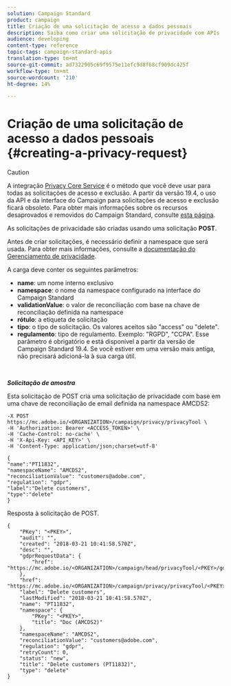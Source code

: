 ```yaml
---
solution: Campaign Standard
product: campaign
title: Criação de uma solicitação de acesso a dados pessoais
description: Saiba como criar uma solicitação de privacidade com APIs
audience: developing
content-type: reference
topic-tags: campaign-standard-apis
translation-type: tm+mt
source-git-commit: ad7322905c69f9575e11efc9d8f68cf909dc425f
workflow-type: tm+mt
source-wordcount: '210'
ht-degree: 14%

---
```



# Criação de uma solicitação de acesso a dados pessoais {#creating-a-privacy-request}

>[!CAUTION]
>
>A integração [Privacy Core Service](https://adobe.io/apis/cloudplatform/gdpr.html) é o método que você deve usar para todas as solicitações de acesso e exclusão. A partir da versão 19.4, o uso da API e da interface do Campaign para solicitações de acesso e exclusão ficará obsoleto. Para obter mais informações sobre os recursos desaprovados e removidos do Campaign Standard, consulte [esta página](../../rn/using/deprecated-features.md).

As solicitações de privacidade são criadas usando uma solicitação **POST**.

Antes de criar solicitações, é necessário definir a namespace que será usada. Para obter mais informações, consulte a [documentação do Gerenciamento de privacidade](https://helpx.adobe.com/br/campaign/kb/acs-privacy.html#ManagingPrivacyRequests).

A carga deve conter os seguintes parâmetros:

* **name**: um nome interno exclusivo
* **namespace**: o nome da namespace configurado na interface do Campaign Standard
* **validationValue**: o valor de reconciliação com base na chave de reconciliação definida na namespace
* **rótulo**: a etiqueta de solicitação
* **tipo**: o tipo de solicitação. Os valores aceitos são &quot;access&quot; ou &quot;delete&quot;.
* **regulamento**: tipo de regulamento. Exemplo: &quot;RGPD&quot;, &quot;CCPA&quot;. Esse parâmetro é obrigatório e está disponível a partir da versão de Campaign Standard 19.4. Se você estiver em uma versão mais antiga, não precisará adicioná-la à sua carga útil.

<br/>

***Solicitação de amostra***

Esta solicitação de POST cria uma solicitação de privacidade com base em uma chave de reconciliação de email definida na namespace AMCDS2:

```
-X POST https://mc.adobe.io/<ORGANIZATION>/campaign/privacy/privacyTool \
-H 'Authorization: Bearer <ACCESS_TOKEN>' \
-H 'Cache-Control: no-cache' \
-H 'X-Api-Key: <API_KEY>' \
-H 'Content-Type: application/json;charset=utf-8'

{
"name":"PT11832",
"namespaceName": "AMCDS2",
"reconciliationValue": "customers@adobe.com",
"regulation": "gdpr",
"label":"Delete customers",
"type":"delete"
}
```

Resposta à solicitação de POST.

```
{
    "PKey": "<PKEY>",
    "audit": "",
    "created": "2018-03-21 10:41:58.570Z",
    "desc": "",
    "gdprRequestData": {
        "href": "https://mc.adobe.io/<ORGANIZATION>/campaign/head/privacyTool/<PKEY>/gdprRequestData/"
    },
    "href": "https://mc.adobe.io/<ORGANIZATION>/campaign/privacy/privacyTool/<PKEY>",
    "label": "Delete customers",
    "lastModified": "2018-03-21 10:41:58.570Z",
    "name": "PT11832",
    "namespace": {
        "PKey": "<PKEY>",
        "title": "Doc (AMCDS2)"
    },
    "namespaceName": "AMCDS2",
    "reconciliationValue": "customers@adobe.com",
    "regulation": "gdpr",
    "retryCount": 0,
    "status": "new",
    "title": "Delete customers (PT11832)",
    "type": "delete"
}
```
